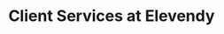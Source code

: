 ---
layout: default
image: dustin.jpg
name: Dustin Ljung
title: Client Services at Elevendy
order: 16

social:
    
---